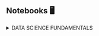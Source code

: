 ## Notebooks 🖥️

<!--
**yesidospitiamedina/yesidospitiamedina** is a ✨ _special_ ✨ repository because its `README.md` (this file) appears on your GitHub profile.

Here are some ideas to get you started:

- 🔭 I’m currently working on ...
- 🌱 I’m currently learning ...
- 👯 I’m looking to collaborate on ...
- 🤔 I’m looking for help with ...
- 💬 Ask me about ...
- 📫 How to reach me: ...
- 😄 Pronouns: ...
- ⚡ Fun fact: ...
-->


<details>
<summary>DATA SCIENCE FUNDAMENTALS</summary>
  
| Project Name  | Notebook | Instructional video | Dataset |
| Linear regression  | - | -  | - |
| Logistic regression  | - | -  | - |
| Clustering  | - | -  | - |

</details>
